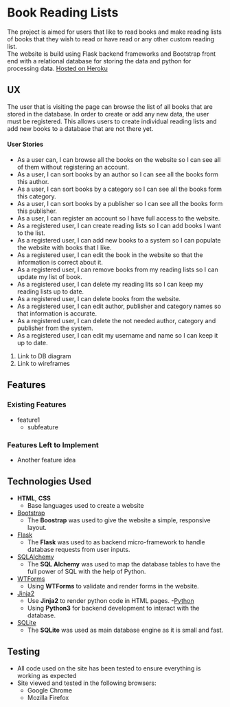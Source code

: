 # Book Reading Lists
The project is aimed for users that like to read books and make reading lists of books that they wish to read or have read or any other custom reading list.  
The website is build using Flask backend frameworks and Bootstrap front end with a relational database for storing the data and python for processing data.
[Hosted on Heroku](https://book-reading-lists.herokuapp.com/index)
## UX
 The user that is visiting the page can browse the list of all books that are stored in the database. In order to create or add any new data, the user must be registered. This allows users to create individual reading lists and add new books to a database that are not there yet.
#### User Stories
* As a user can, I can browse all the books on the website so I can see all of them without registering an account.
* As a user, I can sort books by an author so I can see all the books form this author.
* As a user, I can sort books by a category so I can see all the books form this category.
* As a user, I can sort books by a publisher so I can see all the books form this publisher.
* As a user, I can register an account so I have full access to the website.
* As a registered user, I can create reading lists so I can add books I want to the list.
* As a registered user, I can add new books to a system so I can populate the website with books that I like.
* As a registered user, I can edit the book in the website so that the information is correct about it.
* As a registered user, I can remove books from my reading lists so I can update my list of book.
* As a registered user, I can delete my reading lits so I can keep my reading lists up to date.
* As a registered user, I can delete books from the website.
* As a registered user, I can edit author, publisher and category names so that information is accurate. 
* As a registered user, I can delete the not needed author, category and publisher from the system. 
* As a registered user, I can edit my username and name so I can keep it up to date.
1. Link to DB diagram
1. Link to wireframes
## Features
### Existing Features
- feature1
  - subfeature
### Features Left to Implement
- Another feature idea
## Technologies Used
- **HTML**, **CSS**
  - Base languages used to create a website
- [Bootstrap](https://getbootstrap.com/)
  - The **Boostrap** was used to give the website a simple, responsive layout.
- [Flask](http://flask.pocoo.org/)
   - The **Flask** was used to as backend micro-framework to handle database requests from user inputs.
- [SQLAlchemy](https://www.sqlalchemy.org)
  - The **SQL Alchemy** was used to map the database tables to have the full power of SQL with the help of Python.
- [WTForms](https://wtforms.readthedocs.io/)
  - Using **WTForms** to validate and render forms in the website.
- [Jinja2](jinja.pocoo.org/)
  - Use **Jinja2** to render python code in HTML pages.
 -[Python](https://www.python.org/)
  - Using **Python3** for backend development to interact with the database.
- [SQLite](https://www.sqlite.org/index.html)
  - The **SQLite** was used as main database engine as it is small and fast.
## Testing
- All code used on the site has been tested to ensure everything is working as expected
- Site viewed and tested in the following browsers:
  - Google Chrome
  - Mozilla Firefox
